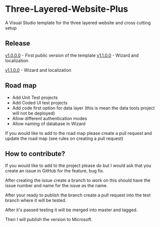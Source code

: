 # Three-Layered-Website-Plus
A Visual Studio template for the three layered website and cross cutting setup

## Release
[v1.0.0.0](/Release%20Notes.md#v1000) - First public version of the template
[v1.1.0.0](/Release%20Notes.md#v1100) - Wizard and localization

[v1.1.0.0](/Release%20Notes.md#v1100) - Wizard and localization

## Road map
- Add Unit Test projects
- Add Coded UI test projects
- Add code first option for data layer (this is mean the data tools project will not be deployed)
- Allow different authentication modes
- Allow naming of database in Wizard

If you would like to add to the road map please create a pull request and update the road map (see rules on creating a pull request)

## How to contribute?
If you would like to add to the project please do but I would ask that you create an issue in GitHub for the feature, bug fix.

After creating the issue create a branch to work on this should have the issue number and name for the issue as the name.

After your ready to publish the branch create a pull request into the test branch where it will be tested.

After it's passed testing it will be merged into master and tagged.

Then I will publish the version to Microsoft.
